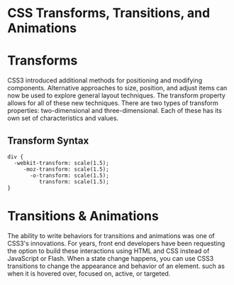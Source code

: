 # CSS Transforms, Transitions, and Animations


# Transforms

CSS3 introduced additional methods for positioning and modifying components. Alternative approaches to size, position, and adjust items can now be used to explore general layout techniques. The transform property allows for all of these new techniques.
There are two types of transform properties: two-dimensional and three-dimensional. Each of these has its own set of characteristics and values.

## Transform Syntax

```
div {
  -webkit-transform: scale(1.5);
     -moz-transform: scale(1.5);
       -o-transform: scale(1.5);
          transform: scale(1.5);
}
```


# Transitions & Animations

The ability to write behaviors for transitions and animations was one of CSS3's innovations. For years, front end developers have been requesting the option to build these interactions using HTML and CSS instead of JavaScript or Flash. When a state change happens, you can use CSS3 transitions to change the appearance and behavior of an element. such as when it is hovered over, focused on, active, or targeted.
